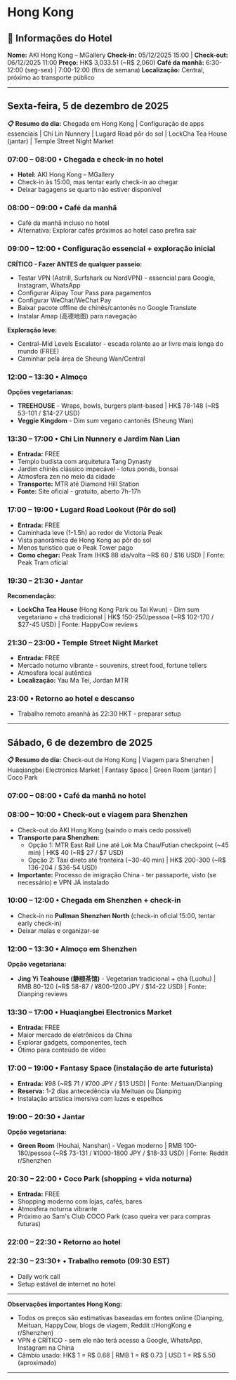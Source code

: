 # Hong Kong

## 🏨 Informações do Hotel

**Nome:** AKI Hong Kong – MGallery
**Check-in:** 05/12/2025 15:00 | **Check-out:** 06/12/2025 11:00
**Preço:** HK$ 3,033.51 (~R$ 2,060)
**Café da manhã:** 6:30-12:00 (seg-sex) | 7:00-12:00 (fins de semana)
**Localização:** Central, próximo ao transporte público

---

## Sexta-feira, 5 de dezembro de 2025

**📋 Resumo do dia:** Chegada em Hong Kong | Configuração de apps essenciais | Chi Lin Nunnery | Lugard Road pôr do sol | LockCha Tea House (jantar) | Temple Street Night Market

### 07:00 – 08:00 • Chegada e check-in no hotel
- **Hotel:** AKI Hong Kong – MGallery
- Check-in às 15:00, mas tentar early check-in ao chegar
- Deixar bagagens se quarto não estiver disponível

### 08:00 – 09:00 • Café da manhã
- Café da manhã incluso no hotel
- Alternativa: Explorar cafés próximos ao hotel caso prefira sair

### 09:00 – 12:00 • Configuração essencial + exploração inicial
**CRÍTICO - Fazer ANTES de qualquer passeio:**
- Testar VPN (Astrill, Surfshark ou NordVPN) - essencial para Google, Instagram, WhatsApp
- Configurar Alipay Tour Pass para pagamentos
- Configurar WeChat/WeChat Pay
- Baixar pacote offline de chinês/cantonês no Google Translate
- Instalar Amap (高德地图) para navegação

**Exploração leve:**
- Central–Mid Levels Escalator - escada rolante ao ar livre mais longa do mundo (FREE)
- Caminhar pela área de Sheung Wan/Central

### 12:00 – 13:30 • Almoço
**Opções vegetarianas:**
- **TREEHOUSE** - Wraps, bowls, burgers plant-based | HK$ 78-148 (~R$ 53-101 / $14-27 USD)
- **Veggie Kingdom** - Dim sum vegano cantonês (Sheung Wan)

### 13:30 – 17:00 • Chi Lin Nunnery e Jardim Nan Lian
- **Entrada:** FREE
- Templo budista com arquitetura Tang Dynasty
- Jardim chinês clássico impecável - lotus ponds, bonsai
- Atmosfera zen no meio da cidade
- **Transporte:** MTR até Diamond Hill Station
- **Fonte:** Site oficial - gratuito, aberto 7h-17h

### 17:00 – 19:00 • Lugard Road Lookout (Pôr do sol)
- **Entrada:** FREE
- Caminhada leve (1-1.5h) ao redor de Victoria Peak
- Vista panorâmica de Hong Kong ao pôr do sol
- Menos turístico que o Peak Tower pago
- **Como chegar:** Peak Tram (HK$ 88 ida/volta ~R$ 60 / $16 USD) | Fonte: Peak Tram oficial

### 19:30 – 21:30 • Jantar
**Recomendação:**
- **LockCha Tea House** (Hong Kong Park ou Tai Kwun) - Dim sum vegetariano + chá tradicional | HK$ 150-250/pessoa (~R$ 102-170 / $27-45 USD) | Fonte: HappyCow reviews

### 21:30 – 23:00 • Temple Street Night Market
- **Entrada:** FREE
- Mercado noturno vibrante - souvenirs, street food, fortune tellers
- Atmosfera local autêntica
- **Localização:** Yau Ma Tei, Jordan MTR

### 23:00 • Retorno ao hotel e descanso
- Trabalho remoto amanhã às 22:30 HKT - preparar setup

---

## Sábado, 6 de dezembro de 2025

**📋 Resumo do dia:** Check-out de Hong Kong | Viagem para Shenzhen | Huaqiangbei Electronics Market | Fantasy Space | Green Room (jantar) | Coco Park

### 07:00 – 08:00 • Café da manhã no hotel

### 08:00 – 10:00 • Check-out e viagem para Shenzhen
- Check-out do AKI Hong Kong (saindo o mais cedo possível)
- **Transporte para Shenzhen:**
  - Opção 1: MTR East Rail Line até Lok Ma Chau/Futian checkpoint (~45 min) | HK$ 40 (~R$ 27 / $7 USD)
  - Opção 2: Táxi direto até fronteira (~30-40 min) | HK$ 200-300 (~R$ 136-204 / $36-54 USD)
- **Importante:** Processo de imigração China - ter passaporte, visto (se necessário) e VPN JÁ instalado

### 10:00 – 12:00 • Chegada em Shenzhen + check-in
- Check-in no **Pullman Shenzhen North** (check-in oficial 15:00, tentar early check-in)
- Deixar malas e organizar-se

### 12:00 – 13:30 • Almoço em Shenzhen
**Opção vegetariana:**
- **Jing Yi Teahouse (静颐茶馆)** - Vegetarian tradicional + chá (Luohu) | RMB 80-120 (~R$ 58-87 / ¥800-1200 JPY / $14-22 USD) | Fonte: Dianping reviews

### 13:30 – 17:00 • Huaqiangbei Electronics Market
- **Entrada:** FREE
- Maior mercado de eletrônicos da China
- Explorar gadgets, componentes, tech
- Ótimo para conteúdo de vídeo

### 17:00 – 19:00 • Fantasy Space (instalação de arte futurista)
- **Entrada:** ¥98 (~R$ 71 / ¥700 JPY / $13 USD) | Fonte: Meituan/Dianping
- **Reserva:** 1-2 dias antecedência via Meituan ou Dianping
- Instalação artística imersiva com luzes e espelhos

### 19:00 – 20:30 • Jantar
**Opção vegetariana:**
- **Green Room** (Houhai, Nanshan) - Vegan moderno | RMB 100-180/pessoa (~R$ 73-131 / ¥1000-1800 JPY / $18-33 USD) | Fonte: Reddit r/Shenzhen

### 20:30 – 22:00 • Coco Park (shopping + vida noturna)
- **Entrada:** FREE
- Shopping moderno com lojas, cafés, bares
- Atmosfera noturna vibrante
- Próximo ao Sam's Club COCO Park (caso queira ver para compras futuras)

### 22:00 – 22:30 • Retorno ao hotel

### 22:30 – 23:30+ • Trabalho remoto (09:30 EST)
- Daily work call
- Setup estável de internet no hotel

---

**Observações importantes Hong Kong:**
- Todos os preços são estimativas baseadas em fontes online (Dianping, Meituan, HappyCow, blogs de viagem, Reddit r/HongKong e r/Shenzhen)
- VPN é CRÍTICO - sem ele não terá acesso a Google, WhatsApp, Instagram na China
- Câmbio usado: HK$ 1 = R$ 0.68 | RMB 1 = R$ 0.73 | USD 1 = R$ 5.50 (aproximado)

---

